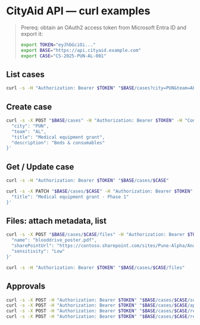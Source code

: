 
# CityAid API — curl examples

> Prereq: obtain an OAuth2 access token from Microsoft Entra ID and export it:
>
> ```bash
> export TOKEN="eyJhbGciOi..."
> export BASE="https://api.cityaid.example.com"
> export CASE="CS-2025-PUN-AL-001"
> ```

## List cases
```bash
curl -s -H "Authorization: Bearer $TOKEN" "$BASE/cases?city=PUN&team=AL&page=1&pageSize=50"
```

## Create case
```bash
curl -s -X POST "$BASE/cases" -H "Authorization: Bearer $TOKEN" -H "Content-Type: application/json" -d '{
  "city": "PUN",
  "team": "AL",
  "title": "Medical equipment grant",
  "description": "Beds & consumables"
}'
```

## Get / Update case
```bash
curl -s -H "Authorization: Bearer $TOKEN" "$BASE/cases/$CASE"

curl -s -X PATCH "$BASE/cases/$CASE" -H "Authorization: Bearer $TOKEN" -H "Content-Type: application/json" -d '{
  "title": "Medical equipment grant - Phase 1"
}'
```

## Files: attach metadata, list
```bash
curl -s -X POST "$BASE/cases/$CASE/files" -H "Authorization: Bearer $TOKEN" -H "Content-Type: application/json" -d '{
  "name": "blooddrive_poster.pdf",
  "sharePointUrl": "https://contoso.sharepoint.com/sites/Pune-Alpha/Analysis/blooddrive_poster.pdf",
  "sensitivity": "Low"
}'

curl -s -H "Authorization: Bearer $TOKEN" "$BASE/cases/$CASE/files"
```

## Approvals
```bash
curl -s -X POST -H "Authorization: Bearer $TOKEN" "$BASE/cases/$CASE/submit"
curl -s -X POST -H "Authorization: Bearer $TOKEN" "$BASE/cases/$CASE/approve"
curl -s -X POST -H "Authorization: Bearer $TOKEN" "$BASE/cases/$CASE/reject"
curl -s -X POST -H "Authorization: Bearer $TOKEN" "$BASE/cases/$CASE/retrigger"
```
